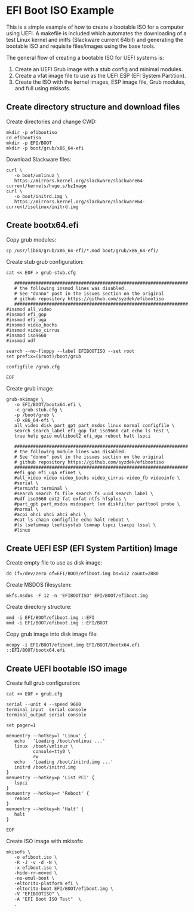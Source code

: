 
EFI Boot ISO Example
====================

This is a simple example of how to create a bootable ISO for a computer using
UEFI. A makefile is included which automates the downloading of a test Linux
kernel and initfs (Slackware current 64bit) and generating the bootable ISO and
requisite files/images using the base tools.


The general flow of creating a bootable ISO for UEFI systems is:

   1. Create an UEFI Grub image with a stub config and minimal modules.
   2. Create a vfat image file to use as the UEFI ESP (EFI System Partition).
   3. Create the ISO with the kernel images, ESP image file, Grub modules, and
      full  using mkisofs.


Create directory structure and download files
--------------------------

Create directories and change CWD:

    mkdir -p efibootiso
    cd efibootiso
    mkdir -p EFI/BOOT
    mkdir -p boot/grub/x86_64-efi

Download Slackware files:

    curl \
       -o boot/vmlinuz \
       https://mirrors.kernel.org/slackware/slackware64-current/kernels/huge.s/bzImage
    curl \
       -o boot/initrd.img \
       https://mirrors.kernel.org/slackware/slackware64-current/isolinux/initrd.img


Create bootx64.efi
------------------

Copy grub modules:

    cp /usr/lib64/grub/x86_64-efi/*.mod boot/grub/x86_64-efi/

Create stub grub configuration:

    cat << EOF > grub-stub.cfg

       #################################################################
       # the following insmod lines was disabled.
       # See "donno" post in the issues section on the original
       # github repository https://github.com/syzdek/efibootiso
       #################################################################
    #insmod all_video
    #insmod efi_gop
    #insmod efi_uga
    #insmod video_bochs
    #insmod video_cirrus
    #insmod iso9660
    #insmod udf
    
    search --no-floppy --label EFIBOOTISO --set root
    set prefix=($root)/boot/grub
    
    configfile /grub.cfg
    
    EOF

Create grub image:

    grub-mkimage \
       -o EFI/BOOT/bootx64.efi \
       -c grub-stub.cfg \
       -p /boot/grub \
       -O x86_64-efi \
       all_video disk part_gpt part_msdos linux normal configfile \
       search search_label efi_gop fat iso9660 cat echo ls test \
       true help gzio multiboot2 efi_uga reboot halt lspci
       
       #################################################################
       # the following module lines was disabled.
       # See "donno" post in the issues section on the original
       # github repository https://github.com/syzdek/efibootiso
       #################################################################
       #efi_gop efi_uga efinet \
       #all_video video video_bochs video_cirrus video_fb videoinfo \
       #serial \
       #terminfo terminal \
       #search search_fs_file search_fs_uuid search_label \
       #udf iso9660 ext2 fat exfat ntfs hfsplus \
       #part_gpt part_msdos msdospart lvm diskfilter parttool probe \
       #normal \
       #acpi ohci uhci ahci ehci \
       #cat ls chain configfile echo halt reboot \
       #ls lsefimmap lsefisystab lsmmap lspci lsacpi lssal \
       #linux


Create UEFI ESP (EFI System Partition) Image
--------------------------------------------

Create empty file to use as disk image:

    dd if=/dev/zero of=EFI/BOOT/efiboot.img bs=512 count=2880

Create MSDOS filesystem:

    mkfs.msdos -F 12 -n 'EFIBOOTISO' EFI/BOOT/efiboot.img

Create directory structure:

    mmd -i EFI/BOOT/efiboot.img ::EFI
    mmd -i EFI/BOOT/efiboot.img ::EFI/BOOT

Copy grub image into disk image file:

    mcopy -i EFI/BOOT/efiboot.img EFI/BOOT/bootx64.efi ::EFI/BOOT/bootx64.efi


Create UEFI bootable ISO image
------------------------------

Create full grub configuration:

    cat << EOF > grub.cfg
    
    serial --unit 4 --speed 9600
    terminal_input  serial console
    terminal_output serial console
    
    set pager=1
    
    menuentry --hotkey=l 'Linux' {
       echo   'Loading /boot/vmlinuz ...'
       linux  /boot/vmlinuz \
              console=tty0 \
              rw
       echo   'Loading /boot/initrd.img ...'
       initrd /boot/initrd.img
    }
    menuentry --hotkey=p 'List PCI' {
       lspci
    }
    menuentry --hotkey=r 'Reboot' {
       reboot
    }
    menuentry --hotkey=h 'Halt' {
       halt
    }
    
    EOF

Create ISO image with mkisofs:

    mkisofs \
       -o efiboot.iso \
       -R -J -v -d -N \
       -x efiboot.iso \
       -hide-rr-moved \
       -no-emul-boot \
       -eltorito-platform efi \
       -eltorito-boot EFI/BOOT/efiboot.img \
       -V "EFIBOOTISO" \
       -A "EFI Boot ISO Test"  \
       .


